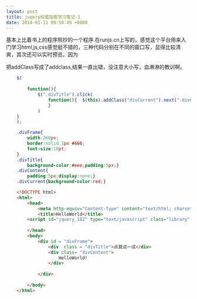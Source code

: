 ```yaml
---
layout: post
title: juqery权威指南学习笔记-1
date: 2014-01-11 09:50:49 +0800
---
```


基本上比着书上的程序照抄的一个程序.在runjs.cn上写的，感觉这个平台用来入门学习html,js,css感觉挺不错的，三种代码分别在不同的窗口写，显得比较清爽，其次还可以实时预览。因为

把addClass写成了addclass,结果一直出错，没注意大小写，血淋淋的教训啊。
```js
    $(
    	
    	function(){
    		$(".divTitle").click(
    			function(){	 $(this).addClass("divCurrent").next(".divContent").css("display","block");
    			}	
    		)
    }
    );
```
```css
    .divFrame{
    	width:260px;
    	border:solid 1px #666;
    	font-size:10pt;
    }
    .divTitle{
    	background-color:#eee;padding:5px;}
    .divContent{
    	padding:5px;display:none;}
    .divCurrent{background-color:red;}

```

```html
    <!DOCTYPE html>
    <html>
    	<head>
    		<meta http-equiv="Content-Type" content="text/html; charset=UTF-8">
    		<title>HelloWorld</title>
    	<script id="jquery_182" type="text/javascript" class="library" src="/js/sandbox/jquery/jquery-1.8.2.min.js"></script>
     
    	</head>
    	<body>
    		<div id = "divFrame">
    			<div  class = "divTitle">点我试一试</div>
    			<div class= "divContent">
    				HelloWorld!
    			</div>
    			
    		</div>
    			
    	</body>
    </html>
```
